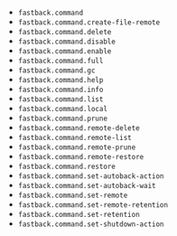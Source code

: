
* `fastback.command`
* `fastback.command.create-file-remote`
* `fastback.command.delete`
* `fastback.command.disable`
* `fastback.command.enable`
* `fastback.command.full`
* `fastback.command.gc`
* `fastback.command.help`
* `fastback.command.info`
* `fastback.command.list`
* `fastback.command.local`
* `fastback.command.prune`
* `fastback.command.remote-delete`
* `fastback.command.remote-list`
* `fastback.command.remote-prune`
* `fastback.command.remote-restore`
* `fastback.command.restore`
* `fastback.command.set-autoback-action`
* `fastback.command.set-autoback-wait`
* `fastback.command.set-remote`
* `fastback.command.set-remote-retention`
* `fastback.command.set-retention`
* `fastback.command.set-shutdown-action`
